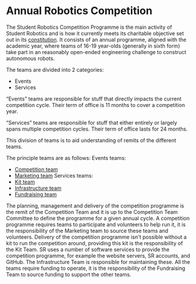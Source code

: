 # Annual Robotics Competition

The Student Robotics Competition Programme is the main activity of Student Robotics and is how it currently meets its charitable objective set out in its [constitution](https://github.com/srobo/ops-manual/tree/d76377192d4c94c4bd4298f0f3954f5d342af24b/resources/constitution.pdf). It consists of an annual programme, aligned with the academic year, where teams of 16-19 year-olds \(generally in sixth form\) take part in an reasonably open-ended engineering challenge to construct autonomous robots.

The teams are divided into 2 categories:
* Events
* Services

“Events” teams are responsible for stuff that directly impacts the current competition cycle. Their term of office is 11 months to cover a competition year.

“Services” teams are responsible for stuff that either entirely or largely spans multiple competition cycles. Their term of office lasts for 24 months.

This division of teams is to aid understanding of remits of the different teams.

The principle teams are as follows:
Events teams:
* [Competition team](competition-team.md)
* [Marketing team](marketing-team.md)
Services teams:
* [Kit team](kit-team.md)
* [Infrastructure team](infrastructure-team.md)
* [Fundraising team](fundraising-team.md)

The planning, management and delivery of the competition programme is the remit of the Competition Team and it is up to the Competition Team Committee to define the programme for a given annual cycle.
A competition programme requires teams to participate and volunteers to help run it, it is the responsibility of the Marketing team to source these teams and volunteers.
Delivery of the competition programme isn't possible without a kit to run the competition around, providing this kit is the responsibility of the Kit Team.
SR uses a number of software services to provide the competition programme, for example the website servers, SR accounts, and GitHub. The Infrastructure Team is responsible for maintaining these.
All the teams require funding to operate, it is the responsibility of the Fundraising Team to source funding to support the other teams.
